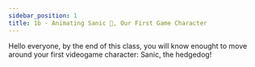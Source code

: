```yaml
---
sidebar_position: 1
title: 1b - Animating Sanic 🦔, Our First Game Character 
---
```


Hello everyone, by the end of this class, you will know enought to move around
your first videogame character: Sanic, the hedgedog!



